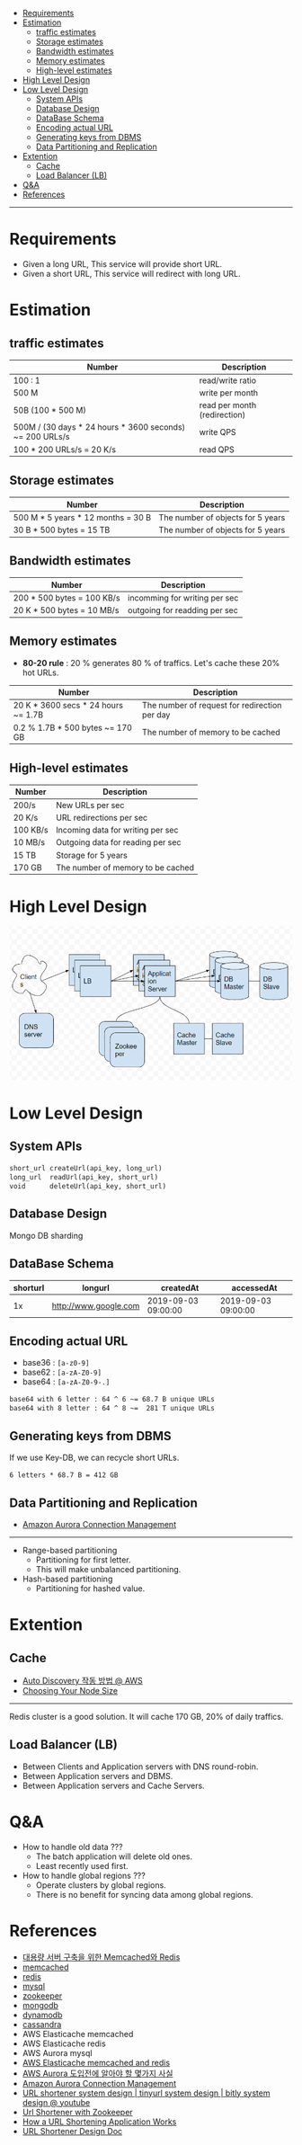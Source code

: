 - [Requirements](#requirements)
- [Estimation](#estimation)
  - [traffic estimates](#traffic-estimates)
  - [Storage estimates](#storage-estimates)
  - [Bandwidth estimates](#bandwidth-estimates)
  - [Memory estimates](#memory-estimates)
  - [High-level estimates](#high-level-estimates)
- [High Level Design](#high-level-design)
- [Low Level Design](#low-level-design)
  - [System APIs](#system-apis)
  - [Database Design](#database-design)
  - [DataBase Schema](#database-schema)
  - [Encoding actual URL](#encoding-actual-url)
  - [Generating keys from DBMS](#generating-keys-from-dbms)
  - [Data Partitioning and Replication](#data-partitioning-and-replication)
- [Extention](#extention)
  - [Cache](#cache)
  - [Load Balancer (LB)](#load-balancer-lb)
- [Q&A](#qa)
- [References](#references)

----

# Requirements 

* Given a long URL, This service will provide short URL.
* Given a short URL, This service will redirect with long URL.

# Estimation

## traffic estimates

| Number                                                   | Description                  |
| -------------------------------------------------------- | ---------------------------- |
| 100 : 1                                                  | read/write ratio             |
| 500 M                                                    | write per month              |
| 50B (100 * 500 M)                                        | read per month (redirection) |
| 500M / (30 days * 24 hours * 3600 seconds) ~= 200 URLs/s | write QPS                    |
| 100 * 200 URLs/s = 20 K/s                                | read QPS                     |

## Storage estimates

| Number                             | Description                       |
| ---------------------------------- | --------------------------------- |
| 500 M * 5 years * 12 months = 30 B | The number of objects for 5 years |
| 30 B * 500 bytes = 15 TB           | The number of objects for 5 years |

## Bandwidth estimates

| Number                     | Description                   |
| -------------------------- | ----------------------------- |
| 200 * 500 bytes = 100 KB/s | incomming for writing per sec |
| 20 K * 500 bytes = 10 MB/s | outgoing for readding per sec |

## Memory estimates

* **80-20 rule** : 20 % generates 80 % of traffics. Let's cache these 20% hot URLs.

| Number                              | Description                                   |
| ----------------------------------- | --------------------------------------------- |
| 20 K * 3600 secs * 24 hours ~= 1.7B | The number of request for redirection per day |
| 0.2 % 1.7B * 500 bytes ~= 170 GB    | The number of memory to be cached             |

## High-level estimates

| Number   | Description                        |
| -------- | ---------------------------------- |
| 200/s    | New URLs per sec                   |
| 20 K/s   | URL redirections per sec           |
| 100 KB/s | Incoming data for writing per sec  |
| 10 MB/s  | Outgoing data for reading per sec  |
| 15 TB    | Storage for 5 years                |
| 170 GB   | The number of memory to be cached |

# High Level Design

![](architecture.png)

# Low Level Design

## System APIs

```
short_url createUrl(api_key, long_url)
long_url  readUrl(api_key, short_url)
void      deleteUrl(api_key, short_url)
```

## Database Design

Mongo DB sharding

## DataBase Schema

| shorturl | longurl | createdAt | accessedAt |
|---|---|--|--|
| 1x | http://www.google.com | 2019-09-03 09:00:00 | 2019-09-03 09:00:00 |

## Encoding actual URL

* base36 : `[a-z0-9]`
* base62 : `[a-zA-Z0-9]`
* base64 : `[a-zA-Z0-9-.]`

```
base64 with 6 letter : 64 ^ 6 ~= 68.7 B unique URLs
base64 with 8 letter : 64 ^ 8 ~=  281 T unique URLs
```

## Generating keys from DBMS

If we use Key-DB, we can recycle short URLs.

```
6 letters * 68.7 B = 412 GB
```

## Data Partitioning and Replication

* [Amazon Aurora Connection Management](https://docs.aws.amazon.com/AmazonRDS/latest/AuroraUserGuide/Aurora.Overview.Endpoints.html)

------

* Range-based partitioning 
  * Partitioning for first letter.
  * This will make unbalanced partitioning.
* Hash-based partitioning
  * Partitioning for hashed value.

# Extention

## Cache

* [Auto Discovery 작동 방법 @ AWS](https://docs.aws.amazon.com/ko_kr/AmazonElastiCache/latest/mem-ug/AutoDiscovery.HowAutoDiscoveryWorks.html)
* [Choosing Your Node Size](https://docs.aws.amazon.com/ko_kr/AmazonElastiCache/latest/mem-ug/nodes-select-size.html)

------

Redis cluster is a good solution. It will cache 170 GB, 20% of daily traffics.

## Load Balancer (LB)

* Between Clients and Application servers with DNS round-robin.
* Between Application servers and DBMS.
* Between Application servers and Cache Servers.

# Q&A

* How to handle old data ???
  * The batch application will delete old ones.
  * Least recently used first.
* How to handle global regions ???
  * Operate clusters by global regions.
  * There is no benefit for syncing data among global regions.

# References

* [대용량 서버 구축을 위한 Memcached와 Redis](http://www.yes24.com/Product/Goods/12465552)
* [memcached](/memcached/README.md)
* [redis](/redis/README.md)
* [mysql](/mysql/README.md)
* [zookeeper](/zookeeper/README.md)
* [mongodb](/mongodb/README.md)
* [dynamodb](/dynamodb/README.md)
* [cassandra](/cassandra/README.md)
* AWS Elasticache memcached
* AWS Elasticache redis
* AWS Aurora mysql
* [AWS Elasticache memcached and redis](https://docs.aws.amazon.com/ko_kr/AmazonElastiCache/latest/mem-ug/SelectEngine.html)
* [AWS Aurora 도입전에 알아야 할 몇가지 사실](https://medium.com/hbsmith/aws-aurora-%EB%8F%84%EC%9E%85%EC%97%90-%EB%8C%80%ED%95%9C-%EB%AA%87%EA%B0%80%EC%A7%80-%EC%82%AC%EC%8B%A4-45eb602bad58)
* [Amazon Aurora Connection Management](https://docs.aws.amazon.com/AmazonRDS/latest/AuroraUserGuide/Aurora.Overview.Endpoints.html) 
* [URL shortener system design | tinyurl system design | bitly system design @ youtube](https://www.youtube.com/watch?v=JQDHz72OA3c)
* [Url Shortener with Zookeeper](https://medium.com/@souravgupta14/url-shortener-with-zookeeper-aa38174c598b)
* [How a URL Shortening Application Works](https://dzone.com/articles/how-a-url-shortening-application-works)
* [URL Shortener Design Doc](https://github.com/helkey/url-shorten/tree/e0d2712f74a3c108491e5b86367197e3f40e62da)
